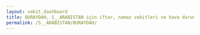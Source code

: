 ```yaml
---
layout: vakit_dashboard
title: BURAYDAH, S__ARABISTAN için iftar, namaz vakitleri ve hava durumu - ilçe/eyalet seç
permalink: /S__ARABISTAN/BURAYDAH/
---
```


<script type="text/javascript">
  var GLOBAL_COUNTRY = 'S__ARABISTAN';
  var GLOBAL_CITY = 'BURAYDAH';
  var GLOBAL_STATE = '';
  var lat = 72;
  var lon = 21;
</script>
